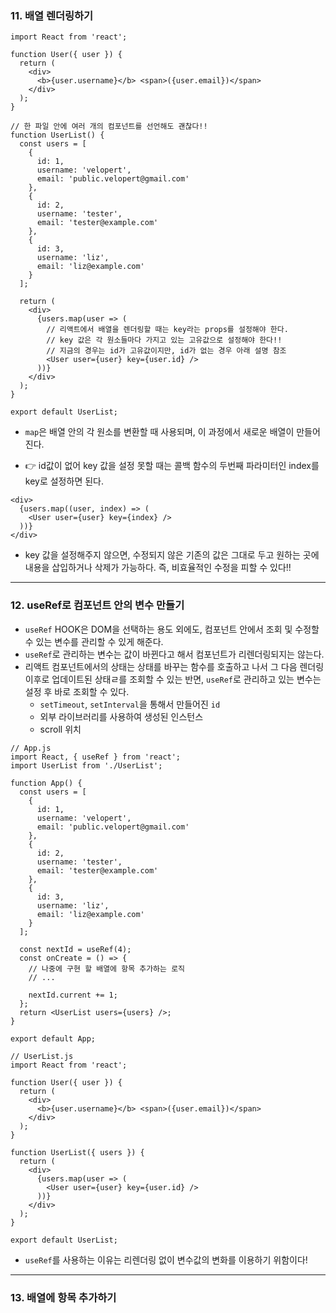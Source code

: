 ### 11. 배열 렌더링하기

```react
import React from 'react';

function User({ user }) {
  return (
    <div>
      <b>{user.username}</b> <span>({user.email})</span>
    </div>
  );
}

// 한 파일 안에 여러 개의 컴포넌트를 선언해도 괜찮다!!
function UserList() {
  const users = [
    {
      id: 1,
      username: 'velopert',
      email: 'public.velopert@gmail.com'
    },
    {
      id: 2,
      username: 'tester',
      email: 'tester@example.com'
    },
    {
      id: 3,
      username: 'liz',
      email: 'liz@example.com'
    }
  ];

  return (
    <div>
      {users.map(user => (
        // 리액트에서 배열을 렌더링할 때는 key라는 props를 설정해야 한다.
        // key 값은 각 원소들마다 가지고 있는 고유값으로 설정해야 한다!!
        // 지금의 경우는 id가 고유값이지만, id가 없는 경우 아래 설명 참조
        <User user={user} key={user.id} />
      ))}
    </div>
  );
}

export default UserList;
```

- `map`은 배열 안의 각 원소를 변환할 때 사용되며, 이 과정에서 새로운 배열이 만들어진다.



- 👉 id값이 없어 key 값을 설정 못할 때는 콜백 함수의 두번째 파라미터인 index를 key로 설정하면 된다.

```react
<div>
  {users.map((user, index) => (
    <User user={user} key={index} />
  ))}
</div>
```

- key 값을 설정해주지 않으면, 수정되지 않은 기존의 값은 그대로 두고 원하는 곳에 내용을 삽입하거나 삭제가 가능하다. 즉, 비효율적인 수정을 피할 수 있다!!



----



### 12. useRef로 컴포넌트 안의 변수 만들기

- `useRef` HOOK은 DOM을 선택하는 용도 외에도, 컴포넌트 안에서 조회 및 수정할 수 있는 변수를 관리할 수 있게 해준다.
- `useRef`로 관리하는 변수는 값이 바뀐다고 해서 컴포넌트가 리렌더링되지는 않는다.
- 리액트 컴포넌트에서의 상태는 상태를 바꾸는 함수를 호출하고 나서 그 다음 렌더링 이후로 업데이트된 상태ㄹ를 조회할 수 있는 반면, `useRef`로 관리하고 있는 변수는 설정 후 바로 조회할 수 있다.
  - `setTimeout`, `setInterval`을 통해서 만들어진 `id`
  - 외부 라이브러리를 사용하여 생성된 인스턴스
  - scroll 위치

```react
// App.js
import React, { useRef } from 'react';
import UserList from './UserList';

function App() {
  const users = [
    {
      id: 1,
      username: 'velopert',
      email: 'public.velopert@gmail.com'
    },
    {
      id: 2,
      username: 'tester',
      email: 'tester@example.com'
    },
    {
      id: 3,
      username: 'liz',
      email: 'liz@example.com'
    }
  ];

  const nextId = useRef(4);
  const onCreate = () => {
    // 나중에 구현 할 배열에 항목 추가하는 로직
    // ...

    nextId.current += 1;
  };
  return <UserList users={users} />;
}

export default App;
```

```react
// UserList.js
import React from 'react';

function User({ user }) {
  return (
    <div>
      <b>{user.username}</b> <span>({user.email})</span>
    </div>
  );
}

function UserList({ users }) {
  return (
    <div>
      {users.map(user => (
        <User user={user} key={user.id} />
      ))}
    </div>
  );
}

export default UserList;
```

- `useRef`를 사용하는 이유는 리렌더링 없이 변수값의 변화를 이용하기 위함이다!



-----



### 13. 배열에 항목 추가하기

